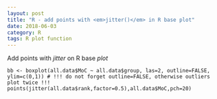 ```yaml
---
layout: post
title: "R - add points with <em>jitter()</em> in R base plot"
date: 2018-06-03
category: R
tags: R plot function
---
```


Add points with <em>jitter</em> on R base <em>plot</em>

```
bb <- boxplot(all.data$MoC ~ all.data$group, las=2, outline=FALSE, ylim=c(0,1)) # !!! do not forget outline=FALSE, otherwise outliers plot twice !!!
points(jitter(all.data$rank,factor=0.5),all.data$MoC,pch=20)
```

